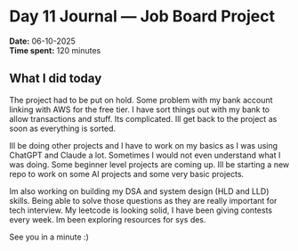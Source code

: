 # Day 11 Journal — Job Board Project

**Date:** 06-10-2025  
**Time spent:** 120 minutes

## What I did today

The project had to be put on hold. Some problem with my bank account linking with AWS for the free tier. I have sort things out with my bank to allow transactions and stuff. Its complicated. Ill get back to the project as soon as everything is sorted.

Ill be doing other projects and I have to work on my basics as I was using ChatGPT and Claude a lot. Sometimes I would not even understand what I was doing. Some beginner level projects are coming up. Ill be starting a new repo to work on some AI projects and some very basic projects.

Im also working on building my DSA and system design (HLD and LLD) skills. Being able to solve those questions as they are really important for tech interview. My leetcode is looking solid, I have been giving contests every week. Im been exploring resources for sys des.

See you in a minute :)
